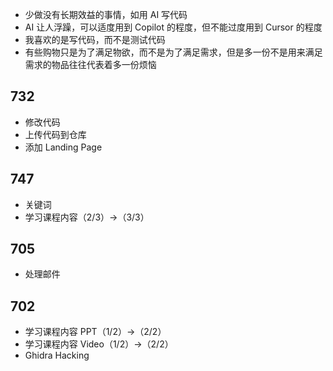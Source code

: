 - 少做没有长期效益的事情，如用 AI 写代码
- AI 让人浮躁，可以适度用到  Copilot 的程度，但不能过度用到 Cursor 的程度
- 我喜欢的是写代码，而不是测试代码
- 有些购物只是为了满足物欲，而不是为了满足需求，但是多一份不是用来满足需求的物品往往代表着多一份烦恼

## 732
- 修改代码
- 上传代码到仓库
- 添加 Landing Page

## 747
- 关键词
- 学习课程内容（2/3）→（3/3）

## 705
- 处理邮件

## 702
- 学习课程内容 PPT（1/2）→（2/2）
- 学习课程内容 Video（1/2）→（2/2）
- Ghidra Hacking